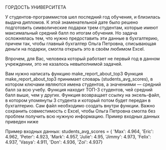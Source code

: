 ГОРДОСТЬ УНИВЕРСИТЕТА

У студентов-программистов шел последний год обучения, и близилась выдача дипломов. 
К этой знаменательной дате было решено подготовить символические подарки трем студентам, 
которые имеют максимальный средний балл по итогам обучения. Но задача осложнялась тем, 
что нужно предоставить эти данные в бухгалтерию, причем так, чтобы главный бухгалтер Ольга Петровна, 
списывающая деньги на подарки, смогла открыть это в своём любимом Excel.

Впрочем, для Вас, человека который работает не первый год в данном учреждении, 
это не казалось невыполнимой задачей.

Вам нужно написать функцию make_report_about_top3
Функция make_report_about_top3 принимает словарь (students_avg_scores), 
в котором ключами являются имена студентов, а значениями — средний балл за всю учебу. 
Функция находит ТОП-3 студентов, чей средний балл выше, чем у других. 
Функция возвращает ссылку на эксель-файл, 
в котором упомянуты 3 студента и который потом будет передан в бухгалтерию. 
Сам файл необходимо создать внутри функции. Важно сохранить совместимость с Excel, 
чтобы Ольга Петровна смогла без проблем получить всю нужную информацию. 
Пример входных данных приведен ниже

Пример входных данных:
students_avg_scores = {
'Max': 4.964, 
'Eric': 4.962, 
'Peter': 4.923, 
'Mark': 4.957, 
'Julie': 4.95, 
'Jimmy': 4.973, 
'Felix': 4.937, 
'Vasya': 4.911, 
'Don': 4.936, 
'Zoi': 4.937}
